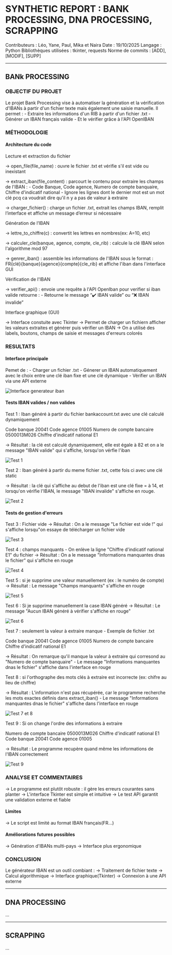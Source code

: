 # SYNTHETIC REPORT : BANK PROCESSING, DNA PROCESSING, SCRAPPING

Contributeurs : Léo, Yane, Paul, Mika et Naira
Date : 19/10/2025
Langage : Python
Bibliothèques utilisées : tkinter, requests
Norme de commits : [ADD], [MODIF], [SUPP]

-------------------------------------------------------------

## BANk PROCESSING

### OBJECTIF DU PROJET

Le projet Bank Processing vise à automatiser la génération et la vérification d'IBANs à partir d'un fichier texte mais également une saisie manuelle.
Il permet :
    - Extraire les informations d'un RIB à partir d'un fichier .txt
    - Générer un IBAN français valide
    - Et le vérifier grâce à l'API OpenIBAN

### MÉTHODOLOGIE

#### Architecture du code

Lecture et extraction du fichier

-> open_file(file_name) : ouvre le fichier .txt et vérifie s'il est vide ou inexistant

-> extract_iban(file_content) : parcourt le contenu pour extraire les champs de l'IBAN :
    - Code Banque, Code agence, Numero de compte banquaire, Chiffre d'indicatif national
    - Ignore les lignes dont le dernier mot est un mot clé pcq ca voudrait dire qu'il n y a pas de valeur à extraire

-> charger_fichier() : charge un fichier .txt, extrait les champs IBAN, remplit l’interface et affiche un message d’erreur si nécessaire

Génération de l’IBAN

-> lettre_to_chiffre(c) : convertit les lettres en nombres(ex: A=10, etc)

-> calculer_cle(banque, agence, compte, cle_rib) : calcule la clé IBAN selon l'algorithme mod 97

-> genrer_iban() : assemble les informations de l'IBAN sous le format :
    FR{clé}{banque}{agence}{compte}{cle_rib} et affiche l'iban dans l'interface GUI

Vérification de l'IBAN

-> verifier_api() : envoie une requête à l'API OpenIban pour verifier si iban valide
    retourne :
        - Retourne le message “✔️ IBAN valide” ou “❌ IBAN invalide”

Interface graphique (GUI)

-> Interface constuite avec Tkinter
-> Permet de charger un fichiern afficher les valeurs extraites et générer puis vérifier un IBAN
-> On a utilisé des labels, boutons, champs de saisie et messages d'erreurs colorés

### RESULTATS

#### Interface principale

Pemet de :
    - Charger un fichier .txt
    - Génerer un IBAN automatiquement avec le choix entre une clé iban fixe et une clé dynamique
    - Vérifier un IBAN via une API externe

![Interface generateur iban](Bank_Processing/images/interface_iban.jpg)

#### Tests IBAN valides / non valides

Test 1 : Iban généré à partir du fichier bankaccount.txt avec une clé calculé dynamiquement

Code banque	20041
Code agence	01005
Numero de compte bancaire	0500013M026
Chiffre d'indicatif national	E1

-> Résultat : la clé est calculé dynamiquement, elle est égale à 82 et on a le message "IBAN valide" qui s'affiche, lorsqu'on vérfie l'iban

![Test 1](Bank_Processing/images/test_1.jpg)

Test 2 : Iban généré à partir du meme fichier .txt, cette fois ci avec une clé static

-> Résultat : la clé qui s'affiche au debut de l'iban est une clé fixe = à 14, et lorsqu'on vérifie l'IBAN, le message "IBAN invalide" s'affiche en rouge.

![Test 2](Bank_Processing/images/test_2.jpg)

#### Tests de gestion d'erreurs

Test 3 : Fichier vide
-> Résultat : On a le message "Le fichier est vide !" qui s'affiche lorsqu"on essaye de télécharger un fichier vide

![Test 3](Bank_Processing/images/test_3.jpg)

Test 4 : champs manquants - On enlève la ligne "Chiffre d'indicatif national	E1" du fichier
-> Résultat : On a le message "Informations manquantes dnas le fichier" qui s'affiche en rouge

![Test 4](Bank_Processingimages/test_4.jpg)

Test 5 : si je supprime une valeur manuellement (ex : le numéro de compte)
-> Résultat : Le message "Champs manquants" s'affiche en rouge

![Test 5](Bank_Processing/images/test_5.jpg)

Test 6 : Si je supprime manuellement la case IBAN généré
-> Résultat : Le message "Aucun IBAN généré à vérifier s'affiche en rouge"

![Test 6](Bank_Processing/images/test_6.jpg)

Test 7 : seulement la valeur à extraire manque - Exemple de fichier .txt

Code banque	20041
Code agence	01005
Numero de compte bancaire
Chiffre d'indicatif national	E1

-> Résultat : On remarque qu'il manque la valeur à extraire qui corresond au "Numero de compte banquaire" - Le message "Informations manquantes dnas le fichier" s'affiche dans l'interface en rouge

Test 8 : si l'orthographe des mots clés à extraire est incorrecte (ex: chifre au lieu de chiffre)

-> Résultat : L'information n'est pas récupérée, car le programme recherche les mots exactes définis dans extract_iban() - Le message "Informations manquantes dnas le fichier" s'affiche dans l'interface en rouge

![Test 7 et 8](Bank_Processing/images/test_7et8.jpg)

Test 9 : Si on change l'ordre des informations à extraire

Numero de compte bancaire	0500013M026
Chiffre d'indicatif national	E1
Code banque	20041
Code agence	01005

-> Résultat : Le programme recupère quand même les informations de l'IBAN correctement

![Test 9](Bank_Processing/images/test_9.jpg)

### ANALYSE ET COMMENTAIRES

-> Le programme est plutôt robuste : il gère les erreurs courantes sans planter
-> L'interface Tkinter est simple et intuitive
-> Le test API garantit une validation externe et fiable

#### Limites

-> Le script est limité au format IBAN français(FR...)

#### Améliorations futures possibles

-> Génération d'IBANs multi-pays
-> Interface plus ergonomique

### CONCLUSION

Le générateur IBAN est un outil combiant :
-> Traitement de fichier texte
-> Calcul algorithmique
-> Interface graphique(Tkinter)
-> Connexion à une API externe

-------------------------------------------------------------

## DNA PROCESSING

...

-------------------------------------------------------------

## SCRAPPING

...